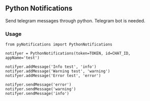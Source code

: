 ## Python Notifications

Send telegram messages through python. Telegram bot is needed.

### Usage

```
from pyNotifications import PythonNotifications

notifyer = PythonNotifications(token=TOKEN, id=CHAT_ID, appName='test')

notifyer.addMessage('Info test', 'info')
notifyer.addMessage('Warning test', 'warning')
notifyer.addMessage('Error test', 'error')

notifyer.sendMessage('error')
notifyer.sendMessage('warning')
notifyer.sendMessage('info')
```
